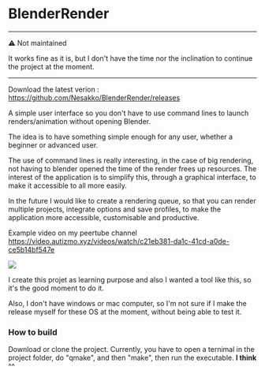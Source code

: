 # BlenderRender

---

⚠️ Not maintained

It works fine as it is, but I don't have the time nor the inclination to continue the project at the moment.  

---

Download the latest verion : https://github.com/Nesakko/BlenderRender/releases

A simple user interface so you don't have to use command lines to launch renders/animation without opening Blender.

The idea is to have something simple enough for any user, whether a beginner or advanced user.

The use of command lines is really interesting, in the case of big rendering, not having to blender opened the time of the render frees up resources.
The interest of the application is to simplify this, through a graphical interface, to make it accessible to all more easily.

In the future I would like to create a rendering queue, so that you can render multiple projects, integrate options and save profiles, to make the application more accessible, customisable and productive.

Example video on my peertube channel
https://video.autizmo.xyz/videos/watch/c21eb381-da1c-41cd-a0de-ce5b14bf547e

![](https://i.imgur.com/uBdqY87.png)

I create this projet as learning purpose and also I wanted a tool like this, so it's the good moment to do it.

Also, I don't have windows or mac computer, so I'm not sure if I make the release myself for these OS at the moment, without being able to test it.


### How to build

Download or clone the project. Currently, you have to open a ternimal in the project folder, do "qmake", and then "make", then run the executable. **I think** ^^
